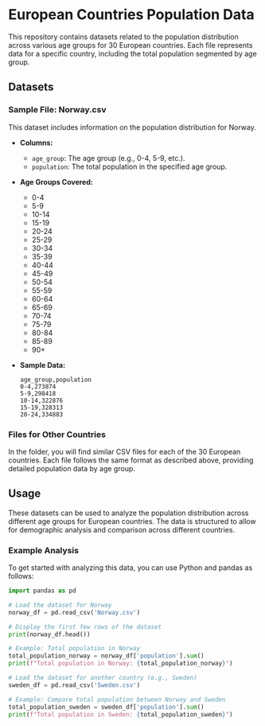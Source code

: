 # European Countries Population Data

This repository contains datasets related to the population distribution across various age groups for 30 European countries. Each file represents data for a specific country, including the total population segmented by age group.

## Datasets

### Sample File: Norway.csv

This dataset includes information on the population distribution for Norway.

- **Columns:**
  - `age_group`: The age group (e.g., 0-4, 5-9, etc.).
  - `population`: The total population in the specified age group.
 
- **Age Groups Covered:**
  - 0-4
  - 5-9
  - 10-14
  - 15-19
  - 20-24
  - 25-29
  - 30-34
  - 35-39
  - 40-44
  - 45-49
  - 50-54
  - 55-59
  - 60-64
  - 65-69
  - 70-74
  - 75-79
  - 80-84
  - 85-89
  - 90+

- **Sample Data:**
  ```csv
  age_group,population
  0-4,273874
  5-9,298418
  10-14,322876
  15-19,328313
  20-24,334883
  ```

### Files for Other Countries

In the folder, you will find similar CSV files for each of the 30 European countries. Each file follows the same format as described above, providing detailed population data by age group.

## Usage

These datasets can be used to analyze the population distribution across different age groups for European countries. The data is structured to allow for demographic analysis and comparison across different countries.

### Example Analysis

To get started with analyzing this data, you can use Python and pandas as follows:

```python
import pandas as pd

# Load the dataset for Norway
norway_df = pd.read_csv('Norway.csv')

# Display the first few rows of the dataset
print(norway_df.head())

# Example: Total population in Norway
total_population_norway = norway_df['population'].sum()
print(f"Total population in Norway: {total_population_norway}")

# Load the dataset for another country (e.g., Sweden)
sweden_df = pd.read_csv('Sweden.csv')

# Example: Compare total population between Norway and Sweden
total_population_sweden = sweden_df['population'].sum()
print(f"Total population in Sweden: {total_population_sweden}")
```
